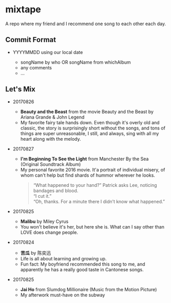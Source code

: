 # mixtape

A repo where my friend and I recommend one song to each other each day.

## Commit Format

- YYYYMMDD using our local date

  - songName by who OR songName from whichAlbum
  - any comments
  - ...

## Let's Mix

- 20170826

  - __Beauty and the Beast__ from the movie Beauty and the Beast by Ariana Grande & John Legend
  - My favorite fairy tale hands down. Even though it's overly old and classic, the story is surprisingly short without the songs, and tons of things are super unreasonable, I still, and always, sing with all my heart along with the melody.

- 20170827

  - __I'm Beginning To See the Light__ from Manchester By the Sea (Original Soundtrack Album)
  - My personal favorite 2016 movie. It'a portrait of individual misery, of whom can't help but find shards of hummor wherever he looks.
    > “What happened to your hand?” Patrick asks Lee, noticing bandages and blood. </br>
    > “I cut it.” </br>
    > “Oh, thanks. For a minute there I didn’t know what happened.”

- 20170825

  - __Malibu__ by Miley Cyrus
  - You won't believe it's her, but here she is. What can I say other than LOVE does change people.

- 20170824

  - __苦瓜__ by 陈奕迅
  - Life is all about learning and growing up.
  - Fun fact: My boyfriend recommended this song to me, and apparently he has a really good taste in Cantonese songs.

- 20170825

  - __Jai Ho__ from Slumdog Millionaire (Music from the Motion Picture)
  - My afterwork must-have on the subway
